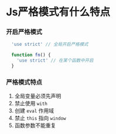 # Js严格模式有什么特点

### 开启严格模式

```js
  'use strict' // 全局开启严格模式

  function fn() {
    'use strict' // 在某个函数中开启
  }
```

### 严格模式特点

1. 全局变量必须先声明
2. 禁止使用 `with`
3. 创建 `eval` 作用域
4. 禁止 `this` 指向 `window`
5. 函数参数不能重复
